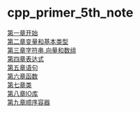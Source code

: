 # cpp_primer_5th_note
[第一章开始](./../第一章开始.md)<br>
[第二章变量和基本类型](./第二章变量和基本类型.md)<br>
[第三章字符串,向量和数组](./第三章字符串,向量和数组.md)<br>
[第四章表达式](./第四章表达式.md)<br>
[第五章语句](./第五章语句.md)<br>
[第六章函数](./第六章函数.md)<br>
[第七章类](./第七章类.md)<br>
[第八章IO库](./第八章IO库.md)<br>
[第九章顺序容器](./第九章顺序容器.md)<br>